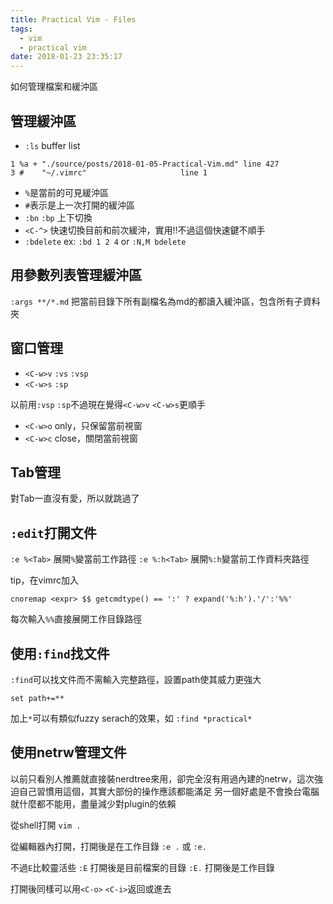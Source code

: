 ```yaml
---
title: Practical Vim - Files
tags:
  - vim
  - practical vim
date: 2018-01-23 23:35:17
---
```



如何管理檔案和緩沖區

<!-- more -->

## 管理緩沖區

- `:ls` buffer list

```
1 %a + "./source/posts/2018-01-05-Practical-Vim.md" line 427
3 #    "~/.vimrc"                     line 1
```

- `%`是當前的可見緩沖區
- `#`表示是上一次打開的緩沖區
- `:bn` `:bp` 上下切換
- `<C-^>` 快速切換目前和前次緩沖，實用!!不過這個快速鍵不順手
- `:bdelete` ex: `:bd 1 2 4` or `:N,M bdelete`

## 用參數列表管理緩沖區

`:args **/*.md` 把當前目錄下所有副檔名為md的都讀入緩沖區，包含所有子資料夾

## 窗口管理

- `<C-w>v` `:vs` `:vsp`
- `<C-w>s` `:sp`

以前用`:vsp` `:sp`不過現在覺得`<C-w>v` `<C-w>s`更順手

- `<C-w>o` only，只保留當前視窗
- `<C-w>c` close，關閉當前視窗

## Tab管理

對Tab一直沒有愛，所以就跳過了

## `:edit`打開文件

`:e %<Tab>` 展開`%`變當前工作路徑
`:e %:h<Tab>` 展開`%:h`變當前工作資料夾路徑

tip，在vimrc加入
```
cnoremap <expr> $$ getcmdtype() == ':' ? expand('%:h').'/':'%%'
```
每次輸入`%%`直接展開工作目錄路徑

## 使用`:find`找文件

`:find`可以找文件而不需輸入完整路徑，設置path使其威力更強大

```
set path+=**
```

加上`*`可以有類似fuzzy serach的效果，如
`:find *practical*`

## 使用netrw管理文件

以前只看別人推薦就直接裝nerdtree來用，卻完全沒有用過內建的netrw，這次強迫自己習慣用這個，其實大部份的操作應該都能滿足
另一個好處是不會換台電腦就什麼都不能用，盡量減少對plugin的依賴

從shell打開
`vim .`

從編輯器內打開，打開後是在工作目錄
`:e .` 或 `:e.`

不過`E`比較靈活些
`:E` 打開後是目前檔案的目錄
`:E.` 打開後是工作目錄

打開後同樣可以用`<C-o>` `<C-i>`返回或進去

